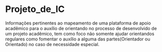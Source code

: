 # Projeto_de_IC
Informações pertinentes ao mapeamento de uma plataforma de apoio acadêmico para o auxílio de orientando no processo de desenvolvido de um projeto acadêmico, tem como foco não somente ajudar orientandos regulares como fomentar o auxílio a alguma das partes(Orientador ou Orientado) no caso de necessidade especial.
